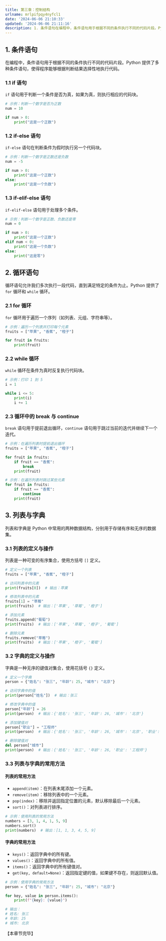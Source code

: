 ```yaml
---
title: 第三章：控制结构
urlname: mrlpifpqy4nyfcl1
date: '2024-06-06 21:10:33'
updated: '2024-06-06 21:11:16'
description: 1. 条件语句在编程中，条件语句用于根据不同的条件执行不同的代码片段。Python 提供了多种条件语句，使得程序能够根据判断结果选择性地执行代码。1.1 if 语句if 语句用于判断一个条件是否为真，如果为真，则执行相应的代码块。# 示例：判断一个数字是否为正数 num = 10  if nu...
---
```

## 1. 条件语句

在编程中，条件语句用于根据不同的条件执行不同的代码片段。Python 提供了多种条件语句，使得程序能够根据判断结果选择性地执行代码。

### 1.1 if 语句

`if` 语句用于判断一个条件是否为真，如果为真，则执行相应的代码块。

```python
# 示例：判断一个数字是否为正数
num = 10

if num > 0:
    print("这是一个正数")
```

### 1.2 if-else 语句

`if-else` 语句在判断条件为假时执行另一个代码块。

```python
# 示例：判断一个数字是正数还是负数
num = -5

if num > 0:
    print("这是一个正数")
else:
    print("这是一个负数")
```

### 1.3 if-elif-else 语句

`if-elif-else` 语句用于处理多个条件。

```python
# 示例：判断一个数字是正数、负数还是零
num = 0

if num > 0:
    print("这是一个正数")
elif num < 0:
    print("这是一个负数")
else:
    print("这是零")
```

## 2. 循环语句

循环语句允许我们多次执行一段代码，直到满足特定的条件为止。Python 提供了 `for` 循环和 `while` 循环。

### 2.1 for 循环

`for` 循环用于遍历一个序列（如列表、元组、字符串等）。

```python
# 示例：遍历一个列表并打印每个元素
fruits = ["苹果", "香蕉", "橙子"]

for fruit in fruits:
    print(fruit)
```

### 2.2 while 循环

`while` 循环在条件为真时反复执行代码块。

```python
# 示例：打印 1 到 5
i = 1

while i <= 5:
    print(i)
    i += 1
```

### 2.3 循环中的 break 与 continue

`break` 语句用于提前退出循环，`continue` 语句用于跳过当前的迭代并继续下一个迭代。

```python
# 示例：在遍历列表时提前退出循环
fruits = ["苹果", "香蕉", "橙子"]

for fruit in fruits:
    if fruit == "香蕉":
        break
    print(fruit)

# 示例：在遍历列表时跳过某些元素
for fruit in fruits:
    if fruit == "香蕉":
        continue
    print(fruit)
```

## 3. 列表与字典

列表和字典是 Python 中常用的两种数据结构，分别用于存储有序和无序的数据集。

### 3.1 列表的定义与操作

列表是一种可变的有序集合，使用方括号 `[]` 定义。

```python
# 定义一个列表
fruits = ["苹果", "香蕉", "橙子"]

# 访问列表中的元素
print(fruits[0])  # 输出：苹果

# 修改列表中的元素
fruits[1] = "草莓"
print(fruits)  # 输出：['苹果', '草莓', '橙子']

# 添加元素
fruits.append("葡萄")
print(fruits)  # 输出：['苹果', '草莓', '橙子', '葡萄']

# 删除元素
fruits.remove("草莓")
print(fruits)  # 输出：['苹果', '橙子', '葡萄']
```

### 3.2 字典的定义与操作

字典是一种无序的键值对集合，使用花括号 `{}` 定义。

```python
# 定义一个字典
person = {"姓名": "张三", "年龄": 25, "城市": "北京"}

# 访问字典中的值
print(person["姓名"])  # 输出：张三

# 修改字典中的值
person["年龄"] = 26
print(person)  # 输出：{'姓名': '张三', '年龄': 26, '城市': '北京'}

# 添加键值对
person["职业"] = "工程师"
print(person)  # 输出：{'姓名': '张三', '年龄': 26, '城市': '北京', '职业': '工程师'}

# 删除键值对
del person["城市"]
print(person)  # 输出：{'姓名': '张三', '年龄': 26, '职业': '工程师'}
```

### 3.3 列表与字典的常用方法

#### 列表的常用方法

- `append(item)`：在列表末尾添加一个元素。
- `remove(item)`：移除列表中的一个元素。
- `pop(index)`：移除并返回指定位置的元素，默认移除最后一个元素。
- `sort()`：对列表进行排序。

```python
# 示例：使用列表的常用方法
numbers = [3, 1, 4, 1, 5, 9]
numbers.sort()
print(numbers)  # 输出：[1, 1, 3, 4, 5, 9]
```

#### 字典的常用方法

- `keys()`：返回字典中的所有键。
- `values()`：返回字典中的所有值。
- `items()`：返回字典中的所有键值对。
- `get(key, default=None)`：返回指定键的值，如果键不存在，则返回默认值。

```python
# 示例：使用字典的常用方法
person = {"姓名": "张三", "年龄": 25, "城市": "北京"}

for key, value in person.items():
    print(f"{key}: {value}")

# 输出：
# 姓名: 张三
# 年龄: 25
# 城市: 北京
```

【本章节完毕】
